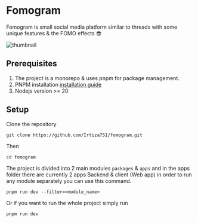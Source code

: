# Fomogram

Fomogram is small social media platform similar to threads with some unique features & the FOMO effects 😎

![thumbnail](https://github.com/Irtiza751/fomogram/assets/91867702/920164b0-df11-447b-923c-dd3fc8d2aa79)
## Prerequisites
1. The project is a monorepo & uses pnpm for package management.
2. PNPM installation [installation guide](https://pnpm.io/installation)
3. Nodejs version >= 20
## Setup
Clone the repository
```
git clone https://github.com/Irtiza751/fomogram.git
```
Then
```
cd fomogram
```
The project is divided into 2 main modules `packages` & `apps` and in the apps folder there are currently 2 apps Backend & client (Web app) in order to run any module separately you can use this command.
```
pnpm run dev --filter=<module_name>
```
Or if you want to run the whole project simply run
```
pnpm run dev
```
